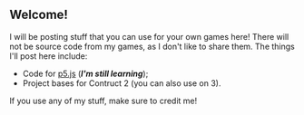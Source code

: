 ## Welcome!

I will be posting stuff that you can use for your own games here! There will not be source code from my games, as I don't like to share them.
The things I'll post here include:

* Code for [p5.js](p5Guide.md) (**_I'm still learning_**);
* Project bases for Contruct 2 (you can also use on 3).

If you use any of my stuff, make sure to credit me!

<!--
**UnyieldingHeart-Games/UnyieldingHeart-Games** is a ✨ _special_ ✨ repository because its `README.md` (this file) appears on your GitHub profile.

Here are some ideas to get you started:

- 🔭 I’m currently working on ...
- 🌱 I’m currently learning ...
- 👯 I’m looking to collaborate on ...
- 🤔 I’m looking for help with ...
- 💬 Ask me about ...
- 📫 How to reach me: ...
- 😄 Pronouns: ...
- ⚡ Fun fact: ...
-->
